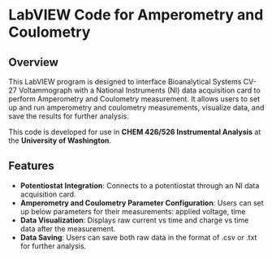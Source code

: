 # LabVIEW Code for Amperometry and Coulometry

## Overview
This LabVIEW program is designed to interface Bioanalytical Systems CV-27 Voltammograph with a National Instruments (NI) data acquisition card to perform Amperometry and Coulometry measurement. It allows users to set up and run amperometry and coulometry measurements, visualize data, and save the results for further analysis.

This code is developed for use in **CHEM 426/526 Instrumental Analysis** at the **University of Washington**. 

## Features
- **Potentiostat Integration**: Connects to a potentiostat through an NI data acquisition card.
- **Amperometry and Coulometry Parameter Configuration**: Users can set up below parameters for their measurements: applied voltage, time 
- **Data Visualization**: Displays raw current vs time and charge vs time data after the measurement.
 - **Data Saving**: Users can save both raw data in the format of .csv or .txt for further analysis.
